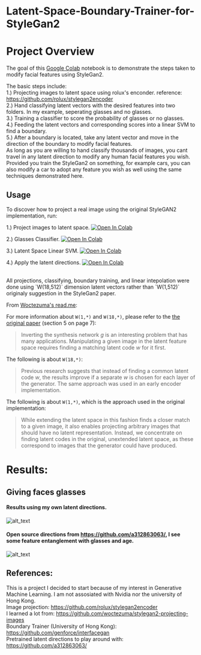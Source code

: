 # Latent-Space-Boundary-Trainer-for-StyleGan2

# Project Overview
The goal of this [Google Colab](https://colab.research.google.com/) notebook is to demonstrate the steps taken to modify facial features using StyleGan2.

The basic steps include: <br />
1.) Projecting images to latent space using rolux's enconder. reference: https://github.com/rolux/stylegan2encoder <br />
2.) Hand classifying latent vectors with the desired features into two folders. In my example, seperating glasses and no glasses. <br />
3.) Training a classifier to score the probability of glasses or no glasses. <br />
4.) Feeding the latent vectors and corresponding scores into a linear SVM to find a boundary. <br />
5.) After a boundary is located, take any latent vector and move in the direction of the boundary to modify facial features. <br />
As long as you are willing to hand classify thousands of images, you cant travel in any latent direction to modify any human facial features you wish. Provided you train the StyleGan2 on something, for example cars, you can also modify a car to adopt any feature you wish as well using the same techniques demonstrated here.

## Usage

To discover how to project a real image using the original StyleGAN2 implementation, run:

1.) Project images to latent space.
[![Open In Colab](https://colab.research.google.com/assets/colab-badge.svg)](https://colab.research.google.com/github/richard1634/Latent-Space-Boundary-Trainer-for-StyleGan2/blob/master/Make_latent_vectors.ipynb)

2.) Glasses Classifier.
[![Open In Colab](https://colab.research.google.com/assets/colab-badge.svg)](
https://colab.research.google.com/github/richard1634/Latent-Space-Boundary-Trainer-for-StyleGan2/blob/master/Glasses_classifier.ipynb)

3.) Latent Space Linear SVM.
[![Open In Colab](https://colab.research.google.com/assets/colab-badge.svg)](
https://colab.research.google.com/github/richard1634/Latent-Space-Boundary-Trainer-for-StyleGan2/blob/master/LatentSpaceLinearSVM.ipynb)

4.) Apply the latent directions.
[![Open In Colab](https://colab.research.google.com/assets/colab-badge.svg)](
https://colab.research.google.com/github/richard1634/Latent-Space-Boundary-Trainer-for-StyleGan2/blob/master/apply_latent_directions.ipynb)

<br/>
All projections, classifying, boundary training, and linear intepolation were done using `W(18,512)` dimension latent vectors rather than `W(1,512)` originaly suggestion in the StyleGan2 paper. 


From [Woctezuma's read.me][wocts-readme]: 


For more information about `W(1,*)` and `W(18,*)`, please refer to the [the original paper][stylegan2-paper] (section 5 on page 7):

> Inverting the synthesis network $g$ is an interesting problem that has many applications.
> Manipulating a given image in the latent feature space requires finding a matching latent code $w$ for it first.

The following is about `W(18,*)`:
> Previous research suggests that instead of finding a common latent code $w$, the results improve if a separate $w$ is chosen for each layer of the generator.
> The same approach was used in an early encoder implementation.

The following is about `W(1,*)`, which is the approach used in the original implementation:
> While extending the latent space in this fashion finds a closer match to a given image, it also enables projecting arbitrary images that should have no latent representation.
> Instead, we concentrate on finding latent codes in the original, unextended latent space, as these correspond to images that the generator could have produced.


# Results:
## Giving faces glasses
#### Results using my own latent directions.
![alt_text](https://user-images.githubusercontent.com/36825309/103576401-ee454280-4e87-11eb-9f3a-834c95145caa.jpg)

#### Open source directions from https://github.com/a312863063/, I see some feature entanglement with glasses and age.
![alt_text](https://user-images.githubusercontent.com/36825309/103577012-e0dc8800-4e88-11eb-81b0-f8d522ae0441.png) <br/>

## References: <br/>
This is a project I decided to start because of my interest in Generative Machine Learning. I am not assosiated with Nvidia nor the university of Hong Kong. <br/>
Image projection: https://github.com/rolux/stylegan2encoder <br/>
I learned a lot from: https://github.com/woctezuma/stylegan2-projecting-images <br/>
Boundary Trainer (University of Hong Kong): https://github.com/genforce/interfacegan <br/>
Pretrained latent directions to play around with: https://github.com/a312863063/ <br/>


<!--Definitions-->
[stylegan2-paper]: <https://arxiv.org/abs/1912.04958>
[wocts-readme]: <https://github.com/woctezuma/stylegan2-projecting-images/blob/master/README.md>
